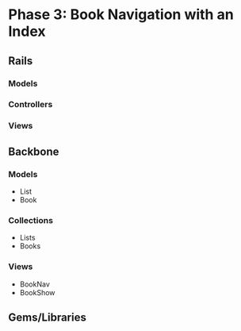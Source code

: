 # Phase 3: Book Navigation with an Index

## Rails
### Models

### Controllers

### Views

## Backbone
### Models
* List
* Book

### Collections
* Lists
* Books

### Views
* BookNav
* BookShow

## Gems/Libraries
